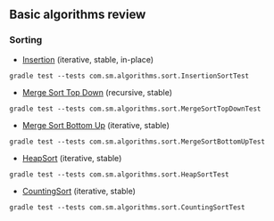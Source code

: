 ## Basic algorithms review

### Sorting
* [Insertion](src/main/java/com/sm/algorithms/sort/InsertionSort.java) (iterative, stable, in-place)
```
gradle test --tests com.sm.algorithms.sort.InsertionSortTest
```
* [Merge Sort Top Down](src/main/java/com/sm/algorithms/sort/MergeSortTopDown.java) (recursive, stable)
```
gradle test --tests com.sm.algorithms.sort.MergeSortTopDownTest
```
* [Merge Sort Bottom Up](src/main/java/com/sm/algorithms/sort/MergeSortBottomUp.java) (iterative, stable)
```
gradle test --tests com.sm.algorithms.sort.MergeSortBottomUpTest
```
* [HeapSort](src/main/java/com/sm/algorithms/sort/HeapSort.java) (iterative, stable)
```
gradle test --tests com.sm.algorithms.sort.HeapSortTest
```
* [CountingSort](src/main/java/com/sm/algorithms/sort/CountingSort.java) (iterative, stable)
```
gradle test --tests com.sm.algorithms.sort.CountingSortTest
```